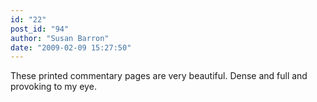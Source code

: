 ```yaml
---
id: "22"
post_id: "94"
author: "Susan Barron"
date: "2009-02-09 15:27:50"
---
```

These printed commentary pages are very beautiful. Dense and full and provoking to my eye.
